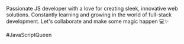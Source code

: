 Passionate JS developer with a love for creating sleek, innovative web solutions. 
Constantly learning and growing in the world of full-stack development. 
Let's collaborate and make some magic happen 💻✨ 


#JavaScriptQueen
